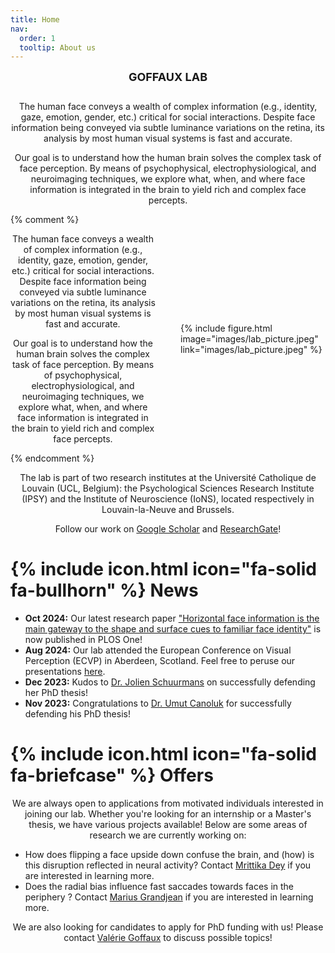 ```yaml
---
title: Home
nav: 
  order: 1
  tooltip: About us
---
```

<style>
  p {
    text-align: center;
  }

  p b {
    font-size: 18px;
  }
</style>

<p><b>GOFFAUX LAB</b></p>
<div style="display: flex; justify-content: center;"> 
    <div style="max-width: 800px; text-align: center;"> <!-- Text container -->
        <p>The human face conveys a wealth of complex information (e.g., identity, gaze, emotion, gender, etc.) critical for social interactions. Despite face information being conveyed via subtle luminance variations on the retina, its analysis by most human visual systems is fast and accurate.</p>
        <p>Our goal is to understand how the human brain solves the complex task of face perception. By means of psychophysical, electrophysiological, and neuroimaging techniques, we explore what, when, and where face information is integrated in the brain to yield rich and complex face percepts.</p>
    </div>
</div>
{% comment %}
<div style="display: flex; align-items: center; gap: 20px;"> 
    <div style="flex: 1; margin-right: 20px;"> <!-- Text container -->
        <p>The human face conveys a wealth of complex information (e.g., identity, gaze, emotion, gender, etc.) critical for social interactions. Despite face information being conveyed via subtle luminance variations on the retina, its analysis by most human visual systems is fast and accurate.</p>
        <p>Our goal is to understand how the human brain solves the complex task of face perception. By means of psychophysical, electrophysiological, and neuroimaging techniques, we explore what, when, and where face information is integrated in the brain to yield rich and complex face percepts.</p>
    </div>
    <div style="flex: 1; display: flex; flex-direction: column; align-items: center;"> <!-- Image container -->
        {%
          include figure.html
          image="images/lab_picture.jpeg"
          link="images/lab_picture.jpeg"
        %}
    </div>
</div>
{% endcomment %}
<p> The lab is part of two research institutes at the Université Catholique de Louvain (UCL, Belgium): the Psychological Sciences Research Institute (IPSY) and the Institute of Neuroscience (IoNS), located respectively in Louvain-la-Neuve and Brussels. </p>

<p style="text-align:center">Follow our work on <a href="https://scholar.google.be/citations?user=enBXK1cAAAAJ&hl=fr">Google Scholar</a> and <a href="https://www.researchgate.net/lab/GoffauxLab-Valerie-Goffaux">ResearchGate</a>!</p>

# {% include icon.html icon="fa-solid fa-bullhorn" %} News

- **Oct 2024:** Our latest research paper ["Horizontal face information is the main gateway to the shape and surface cues to familiar face identity"](https://doi.org/10.1371/journal.pone.0311225) is now published in PLOS One!
- **Aug 2024:** Our lab attended the European Conference on Visual Perception (ECVP) in Aberdeen, Scotland. Feel free to peruse our presentations [here](https://www.researchgate.net/lab/GoffauxLab-Valerie-Goffaux).
- **Dec 2023:** Kudos to [Dr. Jolien Schuurmans](https://goffaux-lab.github.io/goffaux-lab/members/jolien-schuurmans.html) on successfully defending her PhD thesis!
- **Nov 2023:** Congratulations to [Dr. Umut Canoluk](https://goffaux-lab.github.io/goffaux-lab/members/umut-canoluk.html) for successfully defending his PhD thesis!

# {% include icon.html icon="fa-solid fa-briefcase" %} Offers

We are always open to applications from motivated individuals interested in joining our lab. Whether you're looking for an internship or a Master's thesis, we have various projects available! Below are some areas of research we are currently working on:

- How does flipping a face upside down confuse the brain, and (how) is this disruption reflected in neural activity? Contact [Mrittika Dey](https://goffaux-lab.github.io/goffaux-lab/members/mrittika-dey.html) if you are interested in learning more.
- Does the radial bias influence fast saccades towards faces in the periphery ? Contact [Marius Grandjean](https://goffaux-lab.github.io/goffaux-lab/members/marius-grandjean.html) if you are interested in learning more.

We are also looking for candidates to apply for PhD funding with us! Please contact [Valérie Goffaux](https://goffaux-lab.github.io/goffaux-lab/members/valerie-goffaux.html) to discuss possible topics!
